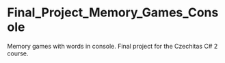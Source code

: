 # Final_Project_Memory_Games_Console
Memory games with words in console. Final project for the Czechitas C# 2 course.
